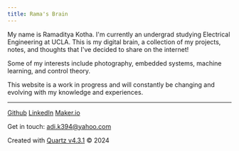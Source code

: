 ```yaml
---
title: Rama's Brain
---
```

My name is Ramaditya Kotha. I'm currently an undergrad studying Electrical Engineering at UCLA. This is my digital brain, a collection of my projects, notes, and thoughts that I've decided to share on the internet!

Some of my interests include photography, embedded systems, machine learning, and control theory.

This website is a work in progress and will constantly be changing and evolving with my knowledge and experiences.

***
[Github](https://github.com/RamadityaK) [LinkedIn](https://www.linkedin.com/in/ramaditya-kotha/) [Maker.io](https://www.digikey.com/en/maker/profiles/52f0e026f9694e11845bf5f55a7c5fef) 

Get in touch:
adi.k394@yahoo.com

Created with [Quartz v4.3.1](https://quartz.jzhao.xyz/) © 2024
